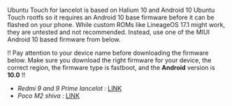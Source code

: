 Ubuntu Touch for lancelot is based on Halium 10 and Android 10 Ubuntu Touch rootfs so it requires an Android 10 base firmware before it can be flashed on your phone.
While custom ROMs like LineageOS 17.1 might work, they are untested and not recommended. Instead, use one of the MIUI Android 10 based firmware from below.


!! Pay attention to your device name before downloading the firmware below. Make sure you download the right firmware for your device, the correct region, the firmware type is fastboot, and the **Android** version is **10.0** !!

- *Redmi 9 and 9 Prime lancelot :* [LINK](https://xiaomifirmwareupdater.com/miui/lancelot/stable/V12.0.4.0.QJCMIXM/)
- *Poco M2 shiva :* [LINK](https://xiaomifirmwareupdater.com/miui/shiva/stable/V12.0.4.0.QJRINXM/)


